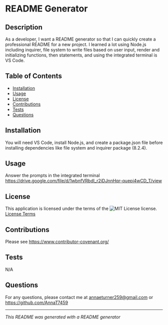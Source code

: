 # README Generator

## Description
As a developer, I want a README generator so that I can quickly create a professional README for a new project. I learned a lot using Node.js including inquirer, file system to write files based on user input, render and initializing functions, then statements, and using the integrated terminal is VS Code.

## Table of Contents
- [Installation](#installation)
- [Usage](#usage)
- [License](#license)
- [Contributions](#contributions)
- [Tests](#tests)
- [Questions](#questions)

## Installation
You will need VS Code, install Node.js, and create a package.json file before installing dependencies like file system and inquirer package (8.2.4).

## Usage
Answer the prompts in the integrated terminal
https://drive.google.com/file/d/1wbnfVRbdI_r2iDJnnHqr-quepi4wCD_T/view


## License

This application is licensed under the terms of the ![MIT License](https://img.shields.io/badge/License-MIT-yellow.svg) license.
[License Terms](https://opensource.org/licenses/MIT)


## Contributions
Please see https://www.contributor-covenant.org/

## Tests
N/A

## Questions
For any questions, please contact me at annaeturner259@gmail.com or https://github.com/AnnaT7459

---

*This README was generated with a README generator*